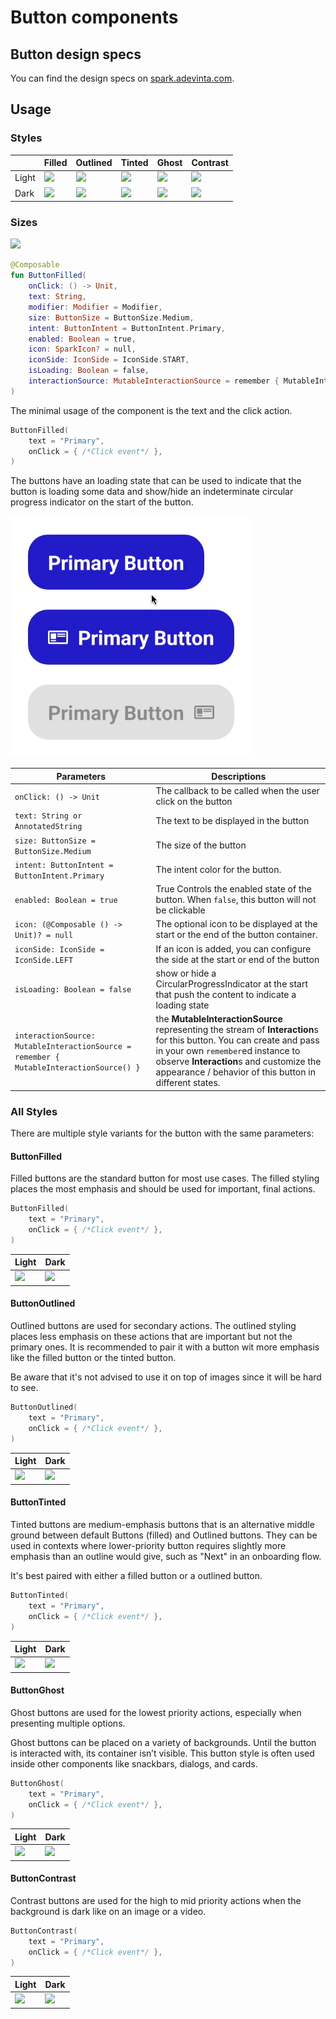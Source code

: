 # Button components

## Button design specs

You can find the design specs
on [spark.adevinta.com](https://spark.adevinta.com/1186e1705/p/34b742-button/b/32e1a2).

## Usage

### Styles

|       | Filled                                                                                                                                                                           | Outlined                                                                                                                                                                           | Tinted                                                                                                                                                                           | Ghost                                                                                                                                                                           | Contrast                                                                                                                                                                           |
|-------|----------------------------------------------------------------------------------------------------------------------------------------------------------------------------------|------------------------------------------------------------------------------------------------------------------------------------------------------------------------------------|----------------------------------------------------------------------------------------------------------------------------------------------------------------------------------|---------------------------------------------------------------------------------------------------------------------------------------------------------------------------------|------------------------------------------------------------------------------------------------------------------------------------------------------------------------------------|
| Light | ![](../../../../../../../../../spark-screenshot-testing/src/test/snapshots/images/com.adevinta.spark_PreviewScreenshotTests_preview_tests_buttons_buttonfilledintents_light.png) | ![](../../../../../../../../../spark-screenshot-testing/src/test/snapshots/images/com.adevinta.spark_PreviewScreenshotTests_preview_tests_buttons_buttonoutlinedintents_light.png) | ![](../../../../../../../../../spark-screenshot-testing/src/test/snapshots/images/com.adevinta.spark_PreviewScreenshotTests_preview_tests_buttons_buttontintedintents_light.png) | ![](../../../../../../../../../spark-screenshot-testing/src/test/snapshots/images/com.adevinta.spark_PreviewScreenshotTests_preview_tests_buttons_buttonghostintents_light.png) | ![](../../../../../../../../../spark-screenshot-testing/src/test/snapshots/images/com.adevinta.spark_PreviewScreenshotTests_preview_tests_buttons_buttoncontrastintents_light.png) |
| Dark  | ![](../../../../../../../../../spark-screenshot-testing/src/test/snapshots/images/com.adevinta.spark_PreviewScreenshotTests_preview_tests_buttons_buttonfilledintents_dark.png)  | ![](../../../../../../../../../spark-screenshot-testing/src/test/snapshots/images/com.adevinta.spark_PreviewScreenshotTests_preview_tests_buttons_buttonoutlinedintents_dark.png)  | ![](../../../../../../../../../spark-screenshot-testing/src/test/snapshots/images/com.adevinta.spark_PreviewScreenshotTests_preview_tests_buttons_buttontintedintents_dark.png)  | ![](../../../../../../../../../spark-screenshot-testing/src/test/snapshots/images/com.adevinta.spark_PreviewScreenshotTests_preview_tests_buttons_buttonghostintents_dark.png)  | ![](../../../../../../../../../spark-screenshot-testing/src/test/snapshots/images/com.adevinta.spark_PreviewScreenshotTests_preview_tests_buttons_buttoncontrastintents_dark.png)  |

### Sizes

![](../../../../../../../../../spark-screenshot-testing/src/test/snapshots/images/com.adevinta.spark_PreviewScreenshotTests_preview_tests_buttons_buttonsizes_light.png)

```kotlin
@Composable
fun ButtonFilled(
    onClick: () -> Unit,
    text: String,
    modifier: Modifier = Modifier,
    size: ButtonSize = ButtonSize.Medium,
    intent: ButtonIntent = ButtonIntent.Primary,
    enabled: Boolean = true,
    icon: SparkIcon? = null,
    iconSide: IconSide = IconSide.START,
    isLoading: Boolean = false,
    interactionSource: MutableInteractionSource = remember { MutableInteractionSource() },
)
```

The minimal usage of the component is the text and the click action.

```kotlin
ButtonFilled(
    text = "Primary",
    onClick = { /*Click event*/ },
)
```

The buttons have an loading state that can be used to indicate that the button is loading some
data and show/hide an indeterminate circular progress indicator on the start of the button.

![](../../../../../../../../../art/components/button/loading-button.gif)

| Parameters                                                                              | Descriptions                                                                                                                                                                                                                                                    |
|-----------------------------------------------------------------------------------------|-----------------------------------------------------------------------------------------------------------------------------------------------------------------------------------------------------------------------------------------------------------------|
| `onClick: () -> Unit`                                                                   | The callback to be called when the user click on the button                                                                                                                                                                                                     |
| `text: String or AnnotatedString`                                                       | The text to be displayed in the button                                                                                                                                                                                                                          | Modifier to be applied to the button                                                                                                                       |
| `size: ButtonSize = ButtonSize.Medium`                                                  | The size of the button                                                                                                                                                                                                                                          |
| `intent: ButtonIntent = ButtonIntent.Primary`                                           | The intent color for the button.                                                                                                                                                                                                                                |
| `enabled: Boolean = true`                                                               | True Controls the enabled state of the button. When `false`, this button will not be clickable                                                                                                                                                                  |
| `icon: (@Composable () -> Unit)? = null`                                                | The optional icon to be displayed at the start or the end of the button container.                                                                                                                                                                              |
| `iconSide: IconSide = IconSide.LEFT`                                                    | If an icon is added, you can configure the side at the start or end of the button                                                                                                                                                                               |
| `isLoading: Boolean = false`                                                            | show or hide a CircularProgressIndicator at the start that push the content to indicate a loading state                                                                                                                                                         |
| `interactionSource: MutableInteractionSource = remember { MutableInteractionSource() }` | the **MutableInteractionSource** representing the stream of **Interaction**s for this button. You can create and pass in your own `remember`ed instance to observe **Interaction**s and customize the appearance / behavior of this button in different states. |

### All Styles

There are multiple style variants for the button with the same parameters:

#### ButtonFilled

Filled buttons are the standard button for most use cases. The filled styling places the most
emphasis and should be used for important, final actions.

```kotlin
ButtonFilled(
    text = "Primary",
    onClick = { /*Click event*/ },
)
```

| Light                                                                                                                                                                      | Dark                                                                                                                                                                      |
|----------------------------------------------------------------------------------------------------------------------------------------------------------------------------|---------------------------------------------------------------------------------------------------------------------------------------------------------------------------|
| ![](../../../../../../../../../spark-screenshot-testing/src/test/snapshots/images//com.adevinta.spark_PreviewScreenshotTests_preview_tests_buttons_buttonfilled_light.png) | ![](../../../../../../../../../spark-screenshot-testing/src/test/snapshots/images//com.adevinta.spark_PreviewScreenshotTests_preview_tests_buttons_buttonfilled_dark.png) |

#### ButtonOutlined

Outlined buttons are used for secondary actions. The outlined styling places less emphasis on these
actions that are important but not the primary ones.
It is recommended to pair it with a button wit more emphasis like the filled button or the tinted
button.

Be aware that it's not advised to use it on top of images since it will be hard to see.

```kotlin
ButtonOutlined(
    text = "Primary",
    onClick = { /*Click event*/ },
)
```

| Light                                                                                                                                                                        | Dark                                                                                                                                                                        |
|------------------------------------------------------------------------------------------------------------------------------------------------------------------------------|-----------------------------------------------------------------------------------------------------------------------------------------------------------------------------|
| ![](../../../../../../../../../spark-screenshot-testing/src/test/snapshots/images//com.adevinta.spark_PreviewScreenshotTests_preview_tests_buttons_buttonoutlined_light.png) | ![](../../../../../../../../../spark-screenshot-testing/src/test/snapshots/images//com.adevinta.spark_PreviewScreenshotTests_preview_tests_buttons_buttonoutlined_dark.png) |

#### ButtonTinted

Tinted buttons are medium-emphasis buttons that is an alternative middle ground between
default Buttons (filled) and Outlined buttons. They can be used in contexts where lower-priority
button requires slightly more emphasis than an outline would give, such as "Next" in an onboarding
flow.

It's best paired with either a filled button or a outlined button.

```kotlin
ButtonTinted(
    text = "Primary",
    onClick = { /*Click event*/ },
)
```

| Light                                                                                                                                                                      | Dark                                                                                                                                                                      |
|----------------------------------------------------------------------------------------------------------------------------------------------------------------------------|---------------------------------------------------------------------------------------------------------------------------------------------------------------------------|
| ![](../../../../../../../../../spark-screenshot-testing/src/test/snapshots/images//com.adevinta.spark_PreviewScreenshotTests_preview_tests_buttons_buttontinted_light.png) | ![](../../../../../../../../../spark-screenshot-testing/src/test/snapshots/images//com.adevinta.spark_PreviewScreenshotTests_preview_tests_buttons_buttontinted_dark.png) |

#### ButtonGhost

Ghost buttons are used for the lowest priority actions, especially when presenting multiple options.

Ghost buttons can be placed on a variety of backgrounds. Until the button is interacted with, its
container isn’t visible.
This button style is often used inside other components like snackbars, dialogs, and cards.

```kotlin
ButtonGhost(
    text = "Primary",
    onClick = { /*Click event*/ },
)
```

| Light                                                                                                                                                                     | Dark                                                                                                                                                                     |
|---------------------------------------------------------------------------------------------------------------------------------------------------------------------------|--------------------------------------------------------------------------------------------------------------------------------------------------------------------------|
| ![](../../../../../../../../../spark-screenshot-testing/src/test/snapshots/images//com.adevinta.spark_PreviewScreenshotTests_preview_tests_buttons_buttonghost_light.png) | ![](../../../../../../../../../spark-screenshot-testing/src/test/snapshots/images//com.adevinta.spark_PreviewScreenshotTests_preview_tests_buttons_buttonghost_dark.png) |

#### ButtonContrast

Contrast buttons are used for the high to mid priority actions when the background is dark like on
an image or a video.

```kotlin
ButtonContrast(
    text = "Primary",
    onClick = { /*Click event*/ },
)
```

| Light                                                                                                                                                                        | Dark                                                                                                                                                                        |
|------------------------------------------------------------------------------------------------------------------------------------------------------------------------------|-----------------------------------------------------------------------------------------------------------------------------------------------------------------------------|
| ![](../../../../../../../../../spark-screenshot-testing/src/test/snapshots/images//com.adevinta.spark_PreviewScreenshotTests_preview_tests_buttons_buttoncontrast_light.png) | ![](../../../../../../../../../spark-screenshot-testing/src/test/snapshots/images//com.adevinta.spark_PreviewScreenshotTests_preview_tests_buttons_buttoncontrast_dark.png) |

